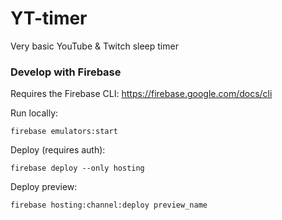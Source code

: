 # YT-timer
Very basic YouTube & Twitch sleep timer

### Develop with Firebase
Requires the Firebase CLI: https://firebase.google.com/docs/cli  
  
Run locally: 
```
firebase emulators:start
```
Deploy (requires auth):
```
firebase deploy --only hosting
```
Deploy preview:
```
firebase hosting:channel:deploy preview_name
```